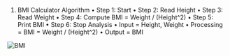 1.	BMI Calculator 
Algorithm
•	Step 1: Start
•	Step 2: Read Height
•	Step 3: Read Weight
•	Step 4: Compute BMI = Weight / (Height^2)
•	Step 5: Print BMI
•	Step 6: Stop
Analysis
•	Input = Height, Weight
•	Processing = BMI = Weight / (Height^2)
•	Output = BMI



![BMI](https://github.com/SWEG-2015EC-Batch/Binary-Bombers/assets/149320386/c345b4c4-993d-4075-b260-d147ef47eec7)

